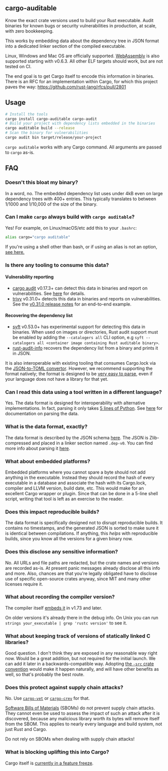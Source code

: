 ## cargo-auditable

Know the exact crate versions used to build your Rust executable. Audit binaries for known bugs or security vulnerabilities in production, at scale, with zero bookkeeping.

This works by embedding data about the dependency tree in JSON format into a dedicated linker section of the compiled executable.

Linux, Windows and Mac OS are officially supported. [WebAssembly](https://en.wikipedia.org/wiki/WebAssembly) is also supported starting with v0.6.3. All other ELF targets should work, but are not tested on CI.

The end goal is to get Cargo itself to encode this information in binaries. There is an RFC for an implementation within Cargo, for which this project paves the way: https://github.com/rust-lang/rfcs/pull/2801

## Usage

```bash
# Install the tools
cargo install cargo-auditable cargo-audit
# Build your project with dependency lists embedded in the binaries
cargo auditable build --release
# Scan the binary for vulnerabilities
cargo audit bin target/release/your-project
```

`cargo auditable` works with any Cargo command. All arguments are passed to `cargo` as-is.

## FAQ

### Doesn't this bloat my binary?

In a word, no. The embedded dependency list uses under 4kB even on large dependency trees with 400+ entries. This typically translates to between 1/1000 and 1/10,000 of the size of the binary.

### Can I make `cargo` always build with `cargo auditable`?

Yes! For example, on Linux/macOS/etc add this to your `.bashrc`:

```bash
alias cargo="cargo auditable"
```

If you're using a shell other than bash, or if using an alias is not an option, [see here.](REPLACING_CARGO.md)

### Is there any tooling to consume this data?

#### Vulnerability reporting

* [cargo audit](https://crates.io/crates/cargo-audit) v0.17.3+ can detect this data in binaries and report on vulnerabilities. See [here](https://github.com/rustsec/rustsec/tree/main/cargo-audit#cargo-audit-bin-subcommand) for details.
* [trivy](https://github.com/aquasecurity/trivy) v0.31.0+ detects this data in binaries and reports on vulnerabilities. See the [v0.31.0 release notes](https://github.com/aquasecurity/trivy/discussions/2716) for an end-to-end example.

#### Recovering the dependency list

* [syft](https://github.com/anchore/syft) v0.53.0+ has experimental support for detecting this data in binaries.
When used on images or directories, Rust audit support must be enabled by adding the `--catalogers all` CLI option, e.g `syft --catalogers all <container image containing Rust auditable binary>`.
* [rust-audit-info](https://crates.io/crates/rust-audit-info) recovers the dependency list from a binary and prints it in JSON.

It is also interoperable with existing tooling that consumes Cargo.lock via the [JSON-to-TOML convertor](auditable-serde/examples/json-to-toml.rs). However, we recommend supporting the format natively; the format is designed to be [very easy to parse](PARSING.md), even if your language does not have a library for that yet.

### Can I read this data using a tool written in a different language?

Yes. The data format is designed for interoperability with alternative implementations. In fact, parsing it only takes [5 lines of Python](PARSING.md). See [here](PARSING.md) for documentation on parsing the data.

### What is the data format, exactly?

The data format is described by the JSON schema [here](cargo-auditable.schema.json).
The JSON is Zlib-compressed and placed in a linker section named `.dep-v0`.
You can find more info about parsing it [here](PARSING.md).

### What about embedded platforms?

Embedded platforms where you cannot spare a byte should not add anything in the executable. Instead they should record the hash of every executable in a database and associate the hash with its Cargo.lock, compiler and LLVM version, build date, etc. This would make for an excellent Cargo wrapper or plugin. Since that can be done in a 5-line shell script, writing that tool is left as an exercise to the reader.

### Does this impact reproducible builds?

The data format is specifically designed not to disrupt reproducible builds. It contains no timestamps, and the generated JSON is sorted to make sure it is identical between compilations. If anything, this *helps* with reproducible builds, since you know all the versions for a given binary now.

### Does this disclose any sensitive information?

No. All URLs and file paths are redacted, but the crate names and versions are recorded as-is. At present panic messages already disclose all this info and more. Also, chances are that you're legally obligated have to disclose use of specific open-source crates anyway, since MIT and many other licenses require it.

### What about recording the compiler version?

The compiler itself [embeds it](https://github.com/rust-lang/rust/pull/97550) in v1.73 and later.

On older versions it's already there in the debug info. On Unix you can run `strings your_executable | grep 'rustc version'` to see it.

### What about keeping track of versions of statically linked C libraries?

Good question. I don't think they are exposed in any reasonable way right now. Would be a great addition, but not required for the initial launch. We can add it later in a backwards-compatible way. Adopting [the `-src` crate convention](https://internals.rust-lang.org/t/statically-linked-c-c-libraries/17175?u=shnatsel) would make it happen naturally, and will have other benefits as well, so that's probably the best route.

### Does this protect against supply chain attacks?

No. Use [`cargo-vet`](https://github.com/mozilla/cargo-vet) or [`cargo-crev`](https://github.com/crev-dev/cargo-crev) for that.

[Software Bills of Materials](https://en.wikipedia.org/wiki/Software_supply_chain) (SBOMs) do not prevent supply chain attacks. They cannot even be used to assess the impact of such an attack after it is discovered, because any malicious library worth its bytes will remove itself from the SBOM. This applies to nearly every language and build system, not just Rust and Cargo.

Do not rely on SBOMs when dealing with supply chain attacks!

### What is blocking uplifting this into Cargo?

Cargo itself is [currently in a feature freeze](https://blog.rust-lang.org/inside-rust/2022/03/31/cargo-team-changes.html).

